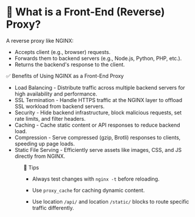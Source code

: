 <h1>🔧 What is a Front-End (Reverse) Proxy?</h1>

A reverse proxy like NGINX:
<ul>
<li>Accepts client (e.g., browser) requests.

<li>Forwards them to backend servers (e.g., Node.js, Python, PHP, etc.).

<li>Returns the backend's response to the client.
</ul>

✅ Benefits of Using NGINX as a Front-End Proxy
<ul>
<li> Load Balancing - 
Distribute traffic across multiple backend servers for high availability and performance.

<li> SSL Termination - 
Handle HTTPS traffic at the NGINX layer to offload SSL workload from backend servers.

<li> Security - 
Hide backend infrastructure, block malicious requests, set rate limits, and filter headers.

<li> Caching - 
Cache static content or API responses to reduce backend load.

<li> Compression - 
Serve compressed (gzip, Brotli) responses to clients, speeding up page loads.

<li> Static File Serving - 
Efficiently serve assets like images, CSS, and JS directly from NGINX.
<ul>

🧪 Tips
 - Always test changes with `nginx -t` before reloading.

- Use `proxy_cache` for caching dynamic content.

- Use location `/api/` and location `/static/` blocks to route specific traffic differently.
